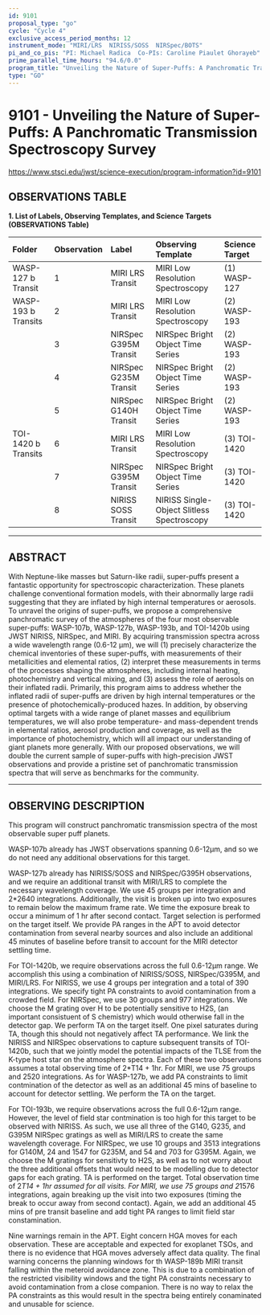 ```yaml
---
id: 9101
proposal_type: "go"
cycle: "Cycle 4"
exclusive_access_period_months: 12
instrument_mode: "MIRI/LRS  NIRISS/SOSS  NIRSpec/BOTS"
pi_and_co_pis: "PI: Michael Radica  Co-PIs: Caroline Piaulet Ghorayeb"
prime_parallel_time_hours: "94.6/0.0"
program_title: "Unveiling the Nature of Super-Puffs: A Panchromatic Transmission Spectroscopy Survey"
type: "GO"
---
```

# 9101 - Unveiling the Nature of Super-Puffs: A Panchromatic Transmission Spectroscopy Survey
https://www.stsci.edu/jwst/science-execution/program-information?id=9101
## OBSERVATIONS TABLE
**1. List of Labels, Observing Templates, and Science Targets (OBSERVATIONS Table)**

| Folder                | Observation          | Label                         | Observing Template                       | Science Target                       |
| :-------------------- | :------------------- | :---------------------------- | :--------------------------------------- | :----------------------------------- |
| WASP-127 b Transit    | 1                    | MIRI LRS Transit              | MIRI Low Resolution Spectroscopy         | (1) WASP-127                         |
| WASP-193 b Transits   | 2                    | MIRI LRS Transit              | MIRI Low Resolution Spectroscopy         | (2) WASP-193                         |
|                       | 3                    | NIRSpec G395M Transit         | NIRSpec Bright Object Time Series        | (2) WASP-193                         |
|                       | 4                    | NIRSpec G235M Transit         | NIRSpec Bright Object Time Series        | (2) WASP-193                         |
|                       | 5                    | NIRSpec G140H Transit         | NIRSpec Bright Object Time Series        | (2) WASP-193                         |
| TOI-1420 b Transits   | 6                    | MIRI LRS Transit              | MIRI Low Resolution Spectroscopy         | (3) TOI-1420                         |
|                       | 7                    | NIRSpec G395M Transit         | NIRSpec Bright Object Time Series        | (3) TOI-1420                         |
|                       | 8                    | NIRISS SOSS Transit           | NIRISS Single-Object Slitless Spectroscopy | (3) TOI-1420                         |

---

## ABSTRACT

With Neptune-like masses but Saturn-like radii, super-puffs present a fantastic opportunity for spectroscopic characterization. These planets challenge conventional formation models, with their abnormally large radii suggesting that they are inflated by high internal temperatures or aerosols. To unravel the origins of super-puffs, we propose a comprehensive panchromatic survey of the atmospheres of the four most observable super-puffs: WASP-107b, WASP-127b, WASP-193b, and TOI-1420b using JWST NIRISS, NIRSpec, and MIRI.
By acquiring transmission spectra across a wide wavelength range (0.6-12 µm), we will (1) precisely characterize the chemical inventories of these super-puffs, with measurements of their metallicities and elemental ratios, (2) interpret these measurements in terms of the processes shaping the atmospheres, including internal heating, photochemistry and vertical mixing, and (3) assess the role of aerosols on their inflated radii. Primarily, this program aims to address whether the inflated radii of super-puffs are driven by high internal temperatures or the presence of photochemically-produced hazes. In addition, by observing optimal targets with a wide range of planet masses and equilibrium temperatures, we will also probe temperature- and mass-dependent trends in elemental ratios, aerosol production and coverage, as well as the importance of photochemistry, which will all impact our understanding of giant planets more generally. With our proposed observations, we will double the current sample of super-puffs with high-precision JWST observations and provide a pristine set of panchromatic transmission spectra that will serve as benchmarks for the community.

---

## OBSERVING DESCRIPTION

This program will construct panchromatic transmission spectra of the most observable super puff planets.

WASP-107b already has JWST observations spanning 0.6-12µm, and so we do not need any additional observations for this target.

WASP-127b already has NIRISS/SOSS and NIRSpec/G395H observations, and we require an additional transit with MIRI/LRS to complete the necessary wavelength coverage. We use 45 groups per integration and 2*2640 integrations. Additionally, the visit is broken up into two exposures to remain below the maximum frame rate. We time the exposure break to occur a minimum of 1 hr after second contact. Target selection is performed on the target itself. We provide PA ranges in the APT to avoid detector contamination from several nearby sources and also include an additional 45 minutes of baseline before transit to account for the MIRI detector settling time.

For TOI-1420b, we require observations across the full 0.6-12µm range. We accomplish this using a combination of NIRISS/SOSS, NIRSpec/G395M, and MIRI/LRS.
For NIRISS, we use 4 groups per integration and a total of 390 integrations. We specify tight PA constraints to avoid contamination from a crowded field.
For NIRSpec, we use 30 groups and 977 integrations. We choose the M grating over H to be potentially sensitive to H2S, (an important consistuent of S chemistry) which would otherwise fall in the detector gap. We perform TA on the target itself. One pixel saturates during TA, though this should not negatively affect TA performance. We link the NIRISS and NIRSpec observations to capture subsequent transits of TOI-1420b, such that we jointly model the potential impacts of the TLSE from the K-type host star on the atmosphere spectra.
Each of these two observations assumes a total observing time of 2*T14 + 1hr.
For MIRI, we use 75 groups and 2520 integrations. As for WASP-127b, we add PA constraints to limit contmination of the detector as well as an additional 45 mins of baseline to account for detector settling. We perform the TA on the target.

For TOI-193b, we require observations across the full 0.6-12µm range. However, the level of field star contmination is too high for this target to be observed with NIRISS. As such, we use all three of the G140, G235, and G395M NIRSpec gratings as well as MIRI/LRS to create the same wavelength coverage.
For NIRSpec, we use 10 groups and 3513 integrations for G140M, 24 and 1547 for G235M, and 54 and 703 for G395M. Again, we choose the M gratings for sensitivty to H2S, as well as to not worry about the three additional offsets that would need to be modelling due to detector gaps for each grating. TA is performed on the target. Total observation time of 2*T14 + 1hr assumed for all visits.
For MIRI, we use 75 groups and 2*1576 integrations, again breaking up the visit into two exposures (timing the break to occur away from second contact). Again, we add an additional 45 mins of pre transit baseline and add tight PA ranges to limit field star constamination.

Nine warnings remain in the APT. Eight concern HGA moves for each observation. These are acceptable and expected for exoplanet TSOs, and there is no evidence that HGA moves adversely affect data quality.
The final warning concerns the planning windows for th WASP-189b MIRI transit falling within the meteroid avoidance zone. This is due to a combination of the restricted visibility windows and the tight PA constraints necessary to avoid contamination from a close companion. There is no way to relax the PA constraints as this would result in the spectra being entirely conaminated and unusable for science.